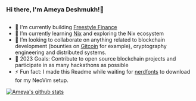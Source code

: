 ### Hi there, I'm Ameya Deshmukh!👋 



## 
- 🔭 I'm currently building [Freestyle Finance](https://twitter.com/freestyle__fin)
- 🌱 I’m currently learning [Nix](https://nixos.org/manual/nix/stable/language/index.html) and exploring the Nix ecosystem
- 👯 I’m looking to collaborate on anything related to blockchain development (bounties on [Gitcoin](https://gitcoin.co/explorer?network=mainnet&idx_status=open&applicants=ALL&order_by=-web3_created) for example), cryptography engineering and distributed systems.
- 🥅 2023 Goals: Contribute to open source blockchain projects and participate in as many hackathons as possible
- ⚡ Fun fact: I made this Readme while waiting for [nerdfonts](https://github.com/ryanoasis/nerd-fonts) to download for my NeoVim setup.

[![Ameya's github stats](https://github-readme-stats.vercel.app/api?username=ameya-deshmukh&theme=vision-friendly-dark&show_icons=true)](https://github.com/anuraghazra/github-readme-stats)





